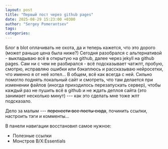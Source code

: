 ```yaml
---
layout: post
title: "Первый пост через github pages"
date: 2025-08-29 15:23:00 +0300
author: "Sergey Pomerantsev"
tags:
categories:
---
```


Блог в blot оплачивать не охота, да и теперь кажется, что это дорого (может раньше цена была ниже?) Сегодня разобрался с альтернативой - выкладываю всё в открытую на github, далее через jekyll на github pages. Сам ни с чем не разбирался - всё подсказывает чатжпт, пробую, смотрю, исправляю ошибки или бэкаплюсь и рассказываю нейросетки, что именно я от неё хотел... В общем, всё как всегда с ней. Сильно помогло поднять локальный сайт и смотреть, что там делается при изменении файлов (иногда приходилось перезапускать сервер), чтобы каждый раз не пушить всё в github и не ждать деплоя сайта (это занимает несколько минут) --- как это сделать мне тоже жпт подсказало.

Дело за малым --- ~~перенести все посты сюда~~, починить ссылки, настроить тэги и комменты...

В панели навигации восстановил самое нужное:

- Полезные ссылки
- Монстров B/X:Essentials
